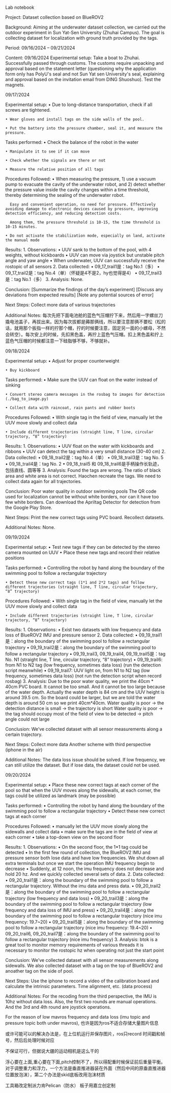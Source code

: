 Lab notebook

Project: Dataset collection based on BlueROV2

Background: 
Aiming at the underwater dataset collection, we carried out the outdoor experiment in Sun Yat-Sen University (Zhuhai Campus). The goal is collecting dataset for localization with ground truth provided by the tags.

Period: 09/16/2024 – 09/21/2024

Content:
09/16/2024
Experimental setup:
Take a boat to Zhuhai. 
Successfully passed through customs. The customs require unpacking and approval based on the statement letter (questioning why the application form only has PolyU's seal and not Sun Yat sen University's seal, explaining and approval based on the invitation email from DING Shuoshuo).
Test the magnets.

09/17/2024

Experimental setup:
    • Due to long-distance transportation, check if all screws are tightened.
      
    • Wear gloves and install tags on the side walls of the pool.
      
    • Put the battery into the pressure chamber, seal it, and measure the pressure.

Tasks performed:
    • Check the balance of the robot in the water 
      
    • Manipulate it to see if it can move 
      
    • Check whether the signals are there or not 
      
    • Measure the relative position of all tags

Procedures Followed:
    • When measuring the pressure, 1) use a vacuum pump to evacuate the cavity of the underwater robot, and 2) detect whether the pressure value inside the cavity changes within a time threshold, thereby determining the sealing of the underwater robot. 
      
      Easy and convenient operation, no need for pressure. Effectively avoiding damage to electronic devices caused by pressure, improving detection efficiency, and reducing detection costs. 
      
      Among them, the pressure threshold is 10-15, the time threshold is 10-15 minutes.
      
    • Do not activate the stabilization mode, especially on land, activate the manual mode

Results:
    1. Observations:
    • UUV sank to the bottom of the pool, with 4 weights, without kickboards
    • UUV can move via joystick but unstable pitch angle and yaw angle
    • When underwater, UUV can successfully receive the rostopic of all sensors
    2. Data collected:
    • 09_17_trail1是：tag No.1（多）
    • 09_17_trail2是：tag No.4（单）（怀疑是4不是2，hy也觉得是4）
    • 09_17_trail3是：tag No.1（多）
    3. Analysis:
       None.

Conclusion:
    [Summarize the findings of the day’s experiment]
    [Discuss any deviations from expected results]
    [Note any potential sources of error]

Next Steps:
    Collect more data of various trajectories

Additional Notes: 
每次先把下面电池舱的蓝色气压帽拧下来，然后用一字螺丝刀撬电池盖子，再拔出来。因为每次拔都是薅那俩线，所以要注意那俩不要松（松的话，就用那个扳指一样的拧那个帽，拧的时候要注意，固定另一面的小螺母，不然会转空）。每次安上的时候，先扣黑色盖，再拧上蓝色气压帽。扣上黑色盖和拧上蓝色气压帽的时候都注意一下硅脂够不够，不够就补。

09/18/2024

Experimental setup:
    • Adjust for proper counterweight
      
    • Buy kickboard

Tasks performed:
    • Make sure the UUV can float on the water instead of sinking
      
    • Convert stereo camera messages in the rosbag to images for detection (./bag_to_image.py)
      
    • Collect data with raincoat, rain pants and rubber boots

Procedures Followed:
    • With single tag in the field of view, manually let the UUV move slowly and collect data
      
    • Include different trajectories (straight line, T line, circular trajectory, “8” trajectory)

Results:
    1. Observations:
    • UUV float on the water with kickboards and ribbons
    • UUV can detect the tag within a very small distance (30-40 cm)
    2. Data collected:
    • 09_18_trail2是：tag No.4（单）
    • 09_18_trail3是：tag No. 5
    • 09_18_trail4是：tag No. 2
    • 09_18_trail5 和 09_18_trail6是手柄操作长轨迹，包括直线、圆等等
    3. Analysis:
       Found the tags are wrong. The ratio of black area and white area is not correct. Haochen recreate the tags. We need to collect data again for all trajectories.

Conclusion:
    Poor water quality in outdoor swimming pools
   The QR code used for localization cannot be without white borders, nor can it have too few white borders. Can download the Apriltag Detector for detection from the Google Play Store.

Next Steps:
    Print the new correct tags using PVC board. Recollect datasets.

Additional Notes: 
    None.

09/19/2024

Experimental setup:
    • Test new tags if they can be detected by the stereo camera mounted on UUV
    • Place these new tags and record their relative positions

Tasks performed:
    • Controlling the robot by hand along the boundary of the swimming pool to follow a rectangular trajectory
      
    • Detect these new correct tags (1*1 and 2*2 tags) and follow different trajectories (straight line, T line, circular trajectory, “8” trajectory)

Procedures Followed:
    • With single tag in the field of view, manually let the UUV move slowly and collect data
      
    • Include different trajectories (straight line, T line, circular trajectory, “8” trajectory)

Results:
    1. Observations:
    • Exist two datasets with low frequency and data loss of BlueROV2 IMU and pressure sensor
    2. Data collected:
    • 09_19_trail1是：along the boundary of the swimming pool to follow a rectangular trajectory
    • 09_19_trail2是：along the boundary of the swimming pool to follow a rectangular trajectory
    • 09_19_trail3, 09_19_trail4, 09_19_trail5是：tag No. N1 (straight line, T line, circular trajectory, “8” trajectory)
    • 09_19_trail6: from N1 to N2 tag (low frequency, sometimes data loss) (run the detection script meanwhile)
    • 09_19_trail7: UUV light on, from N1 to N2 tag (low frequency, sometimes data loss) (not run the detection script when record rosbag)
    3. Analysis:
       Due to the poor water quality, we print the 40cm * 40cm PVC board. It cannot be too small. And it cannot be too large because of the water depth. Actually the water depth is 84 cm and the UUV height is around 39.5 cm. So the board could be larger, but we are told the water depth is around 50 cm so we print 40cm*40cm.
       Water quality is poor -> the detection distance is small -> the trajectory is short 
       Water quality is poor -> the tag should occupy most of the field of view to be detected -> pitch angle could not large

Conclusion:
    We’ve collected dataset with all sensor measurements along a certain trajectory.

Next Steps:
    Collect more data
    Another scheme with third perspective (iphone in the air)

Additional Notes: 
    The data loss issue should be solved. If low frequency, we can still utilize the dataset. But if lose data, the dataset could not be used.

09/20/2024

Experimental setup:
    • Place these new correct tags at each corner of the pool so that when the UUV moves along the sidewalls, at each corner, the tags could be utilized as landmark (may be possible)

Tasks performed:
    • Controlling the robot by hand along the boundary of the swimming pool to follow a rectangular trajectory
    • Detect these new correct tags at each corner
      
Procedures Followed:
    • manually let the UUV move slowly along the sidewalls and collect data
    • make sure the tags are in the field of view at each corner
    • take a top-down view on the second floor

Results:
    1. Observations:
    • On the second floor, the 1*1 tag could be detected
    • In the first few round of collection, the BlueROV2 IMU and pressure sensor both lose data and have low frequencies. We shut down all extra terminals but once we start the operation IMU frequency begin to decrease
    • Suddenly, at 12 noon, the imu frequency does not decrease and hold 20 hz. And we quickly collected several sets of data.
    2. Data collected:
    • 09_20_trail1是：along the boundary of the swimming pool to follow a rectangular trajectory. Without the imu data and press data.
    • 09_20_trail2是：along the boundary of the swimming pool to follow a rectangular trajectory (low frequency and data loss)
    • 09_20_trail3是：along the boundary of the swimming pool to follow a rectangular trajectory (low frequency and data loss of IMU and press)
    • 09_20_trail4是：along the boundary of the swimming pool to follow a rectangular trajectory (nice imu frequency: 19.7~20)
    • 09_20_trail5是：along the boundary of the swimming pool to follow a rectangular trajectory (nice imu frequency: 19.4~20)
    • 09_20_trail6, 09_20_trail7是：along the boundary of the swimming pool to follow a rectangular trajectory (nice imu frequency)
    3. Analysis:
       btok is a great tool to monitor memory requirements of various threads
       it is necessary to monitor the rostopic hz when operating not just the start point

Conclusion:
    We’ve collected dataset with all sensor measurements along sidewalls. We also collected dataset with a tag on the top of BlueROV2 and anoather tag on the side of pool.

Next Steps:
    Use the iphone to record a video of the calibration board and calculate the intrinsic parameters.
    Time alignment, etc. (data process)

Additional Notes: 
    For the recoding from the third perspective, the IMU is 10hz without data loss. Also, the first two rounds are manual operations. And the 3rd and 4th round are joystick operations.

For the reason of low mavros frequency and data loss (imu topic and pressure topic both under mavros), 也许是因为ros不适合存储大量图片信息

或许可能可以的解决办法是，在上位机运行并保存图片，ros只record 时间戳和帧号，然后后处理时候对应

不保证可行，但据说大疆的运动相机是这么干的

浮心要在上面,重心要在下面,pitch控制不了，所以得配重时候保证前后重量平衡。对于调整重力和浮力，一个方法是垂直推进器装在外面（然后中间的原垂直推进器位置放泡沫），第二个办法是skid底板改用泡沫材质

工具箱改定制派力肯Pelican（防水）
板子用嘉立创定制
